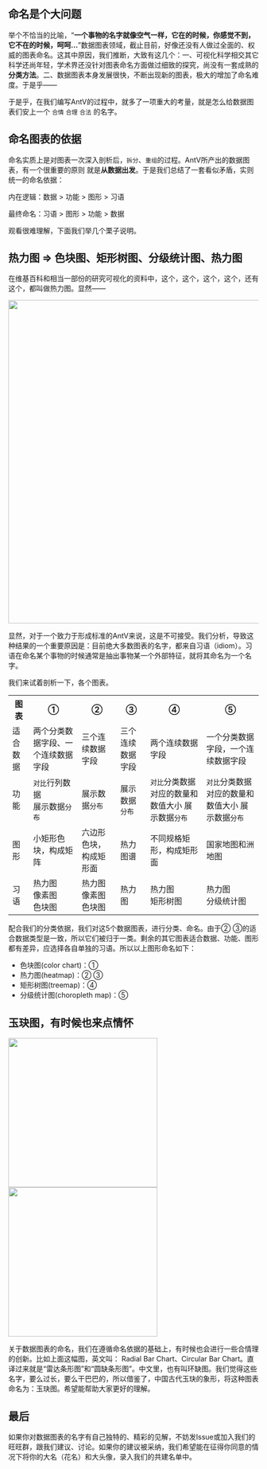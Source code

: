 <!--
index: 3
title: AntV 是怎样命名图表的
authors:
  - name: 有田
    avatar: ${assets}/image/vis/avatar/placeholder.png
date: "2017-11-22"
landscape: ${assets}/image/vis/blog/landscape-placeholder.png
-->

## 命名是个大问题

举个不恰当的比喻，“**一个事物的名字就像空气一样，它在的时候，你感觉不到，它不在的时候，呵呵…**”数据图表领域，截止目前，好像还没有人做过全面的、权威的图表命名。这其中原因，我们推断，大致有这几个：一、可视化科学相交其它科学还尚年轻，学术界还没针对图表命名方面做过细致的探究，尚没有一套成熟的**分类方法**。二、数据图表本身发展很快，不断出现新的图表，极大的增加了命名难度。于是乎——

于是乎，在我们编写AntV的过程中，就多了一项重大的考量，就是怎么给数据图表们安上一个 `合情` `合理` `合法` 的名字。

## 命名图表的依据

命名实质上是对图表一次深入剖析后，`拆分`、`重组`的过程。AntV所产出的数据图表，有一个很重要的原则
就是**从数据出发**。于是我们总结了一套看似矛盾，实则统一的命名依据：

内在逻辑：数据 > 功能 > 图形 > 习语

最终命名：习语 > 图形 > 功能 > 数据

观看很难理解，下面我们举几个栗子说明。

## 热力图 => 色块图、矩形树图、分级统计图、热力图

在维基百科和相当一部份的研究可视化的资料中，这个，这个，这个，这个，还有这个，都叫做热力图。显然——

<img src="https://os.alipayobjects.com/rmsportal/afcNQwcMdmOnulK.png" width="650px" />

显然，对于一个致力于形成标准的AntV来说，这是不可接受。我们分析，导致这种结果的一个重要原因是：目前绝大多数图表的名字，都来自习语（idiom）。习语在命名某个事物的时候通常是抽出事物某一个外部特征，就将其命名为一个名字。

我们来试着剖析一下，各个图表。

<table class="struct-table multi-table">
  <tr>
    <th>图表</th>
    <th>①</th>
    <th>②</th>
    <th>③</th>
    <th>④</th>
    <th>⑤</th>
  </tr>
  <tr>
    <td>适合数据</td>
    <td>两个分类数据字段、一个连续数据字段</td>
    <td>三个连续数据字段</td>
    <td>三个连续数据字段</td>
    <td>两个连续数据字段</td>
    <td>一个分类数据字段，一个连续数据字段</td>
  </tr>
  <tr>
    <td>功能</td>
    <td>
      <code>对比</code>行列数据
      </br>
      展示数据<code>分布</code>
    </td>
    <td>
      展示数据<code>分布</code>
    </td>
    <td>
      展示数据<code>分布</code>
    </td>
    <td>
      <code>对比</code>分类数据对应的数量和数值大小
      展示数据<code>分布</code>
    </td>
    <td>
      <code>对比</code>分类数据对应的数量和数值大小
      展示数据<code>分布</code>
    </td>
  </tr>
  <tr>
    <td>图形</td>
    <td>小矩形色块，构成矩阵</td>
    <td>六边形色块，构成矩形面</td>
    <td>热力图谱</td>
    <td>不同规格矩形，构成矩形面</td>
    <td>国家地图和洲地图</td>
  </tr>
  <tr>
    <td>习语</td>
    <td>热力图</br>像素图</br>色块图</td>
    <td>热力图</br>像素图</br>色块图</td>
    <td>热力图</td>
    <td>热力图</br>矩形树图</td>
    <td>热力图</br>分级统计图</td>
  </tr>
</table>

配合我们的分类依据，我们对这5个数据图表，进行分类、命名。由于② ③的适合数据类型是一致，所以它们被归于一类。剩余的其它图表适合数据、功能、图形都有差异，应选择各自单独的习语。所以以上图形命名如下：
* 色块图(color chart)：①
* 热力图(heatmap)：② ③
* 矩形树图(treemap)：④
* 分级统计图(choropleth map)：⑤

## 玉玦图，有时候也来点情怀

<img src="https://os.alipayobjects.com/rmsportal/sFtxmIyaKGCAAbl.png" style="width:300px">
<img src="https://os.alipayobjects.com/rmsportal/LRSKlnwopxNogiW.jpg" width="300px">

关于数据图表的命名，我们在遵循命名依据的基础上，有时候也会进行一些合情理的创新。比如上面这幅图，英文叫： Radial Bar Chart、Circular Bar Chart。直译过来就是“雷达条形图”和“圆缺条形图”。中文里，也有叫环缺图。我们觉得这些名字，要么过长，要么干巴巴的，所以借鉴了，中国古代玉玦的象形，将这种图表命名为：玉玦图。希望能帮助大家更好的理解。

## 最后
如果你对数据图表的名字有自己独特的、精彩的见解，不妨发Issue或加入我们的旺旺群，跟我们建议、讨论。如果你的建议被采纳，我们希望能在征得你同意的情况下将你的大名（花名）和大头像，录入我们的共建名单中。
